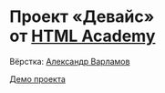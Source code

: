 # Проект «Девайс» от [HTML Academy](https://htmlacademy.ru/)

Вёрстка: [Александр Варламов](https://github.com/AlexandrVar/)

[Демо проекта](https://alexandrvar.github.io/device/)
